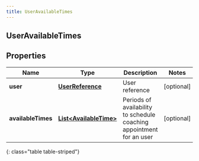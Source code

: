 ```yaml
---
title: UserAvailableTimes
---
```


## UserAvailableTimes

## Properties

| Name               | Type                                                                   | Description                                                          | Notes      |
| ------------------ | ---------------------------------------------------------------------- | -------------------------------------------------------------------- | ---------- |
| **user**           | <!----><!---->[**UserReference**](UserReference.md)<!---->             | User reference                                                       | [optional] |
| **availableTimes** | <!----><!---->[**List&lt;AvailableTime&gt;**](AvailableTime.md)<!----> | Periods of availability to schedule coaching appointment for an user | [optional] |

{: class="table table-striped"}
